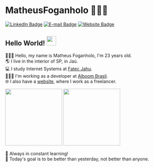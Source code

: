 # MatheusFoganholo 👨🏼‍💻

[![LinkedIn Badge](https://img.shields.io/badge/-LinkedIn-blue?style=flat-square&logo=Linkedin&logoColor=white&link=https://www.linkedin.com/in/MatheusFoganholo)](https://www.linkedin.com/in/MatheusFoganholo)
[![E-mail Badge](https://img.shields.io/badge/-E--mail-c14438?style=flat-square&logo=Gmail&logoColor=white&link=mailto:contato@matheus.app)](mailto:contato@matheus.app)
[![Website Badge](https://img.shields.io/badge/-Website-4285F4?style=flat-square&logo=Google%20Chrome&logoColor=white&link=https://www.matheus.app)](https://www.matheus.app)

## Hello World! <img src="https://raw.githubusercontent.com/MartinHeinz/MartinHeinz/master/wave.gif" width="30px">

👱🏼‍♂️ Hello, my name is Matheus Foganholo, I'm 23 years old.<br/>
🌎‏‏‎ ‎I live in the interior of SP, in Jaú.<br/>
💻 I study Internet Systems at <a href="http://fatecjahu.edu.br">Fatec Jahu</a>.<br/>
👨🏼‍💻 I'm working as a developer at <a href="https://www.alboompro.com">Alboom Brasil</a>.<br/>
🌐 I also have a <a href="https://matheus.app/">website</a>, where I work as a freelancer.<br/>


<div>
		<img height="180em" src="https://github-readme-stats.vercel.app/api?username=MatheusFoganholo&show_icons=true&theme=radical&hide=issues"/>
		<img height="180em" src="https://github-readme-stats.vercel.app/api/top-langs/?username=MatheusFoganholo&layout=compact&theme=radical"/>
</div>


🚀 Always in constant learning!<br/>
🎯 Today's goal is to be better than yesterday, not better than anyone.
